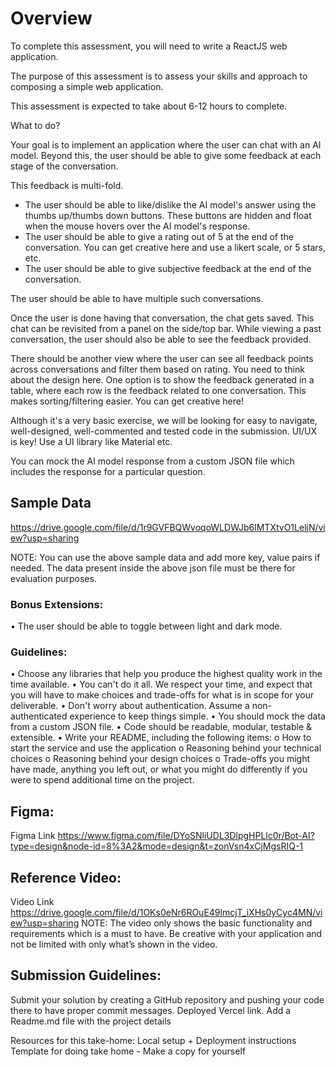 # Overview

To complete this assessment, you will need to write a ReactJS web application.

The purpose of this assessment is to assess your skills and approach to composing a simple
web application.

This assessment is expected to take about 6-12 hours to complete.

What to do?

Your goal is to implement an application where the user can chat with an AI model. Beyond
this, the user should be able to give some feedback at each stage of the conversation.

This feedback is multi-fold.
- The user should be able to like/dislike the AI model's answer using the thumbs
up/thumbs down buttons. These buttons are hidden and float when the mouse
hovers over the AI model's response.
- The user should be able to give a rating out of 5 at the end of the conversation. You
can get creative here and use a likert scale, or 5 stars, etc.
- The user should be able to give subjective feedback at the end of the conversation.

The user should be able to have multiple such conversations.

Once the user is done having that conversation, the chat gets saved. This chat can be
revisited from a panel on the side/top bar. While viewing a past conversation, the user
should also be able to see the feedback provided. 

There should be another view where the user can see all feedback points across
conversations and filter them based on rating. You need to think about the design here. One
option is to show the feedback generated in a table, where each row is the feedback related
to one conversation. This makes sorting/filtering easier. You can get creative here!

Although it's a very basic exercise, we will be looking for easy to navigate, well-designed,
well-commented and tested code in the submission. UI/UX is key! Use a UI library like
Material etc.

You can mock the AI model response from a custom JSON file which includes the response for a particular question.

## Sample Data 
https://drive.google.com/file/d/1r9GVFBQWvoqoWLDWJb6lMTXtvO1LeljN/view?usp=sharing


NOTE: You can use the above sample data and add more key, value pairs if needed. The data present inside the above json file must be there for evaluation purposes.

### Bonus Extensions:

• The user should be able to toggle between light and dark mode.

### Guidelines:

• Choose any libraries that help you produce the highest quality work in the time
available.
• You can't do it all. We respect your time, and expect that you will have to make choices and trade-offs for what is in scope for your deliverable.
• Don't worry about authentication. Assume a non-authenticated experience to keep things simple.
• You should mock the data from a custom JSON file.
• Code should be readable, modular, testable & extensible.
• Write your README, including the following items:
o How to start the service and use the application 
o Reasoning behind your technical choices
o Reasoning behind your design choices
o Trade-offs you might have made, anything you left out, or what you might do differently if you were to spend additional time on the project.


## Figma:
Figma Link 
https://www.figma.com/file/DYoSNliUDL3DlpgHPLlc0r/Bot-AI?type=design&node-id=8%3A2&mode=design&t=zonVsn4xCjMgsRIQ-1

## Reference Video:
Video Link https://drive.google.com/file/d/1OKs0eNr6ROuE49lmcjT_iXHs0yCyc4MN/view?usp=sharing
NOTE: The video only shows the basic functionality and requirements which is a must to have. Be creative with your application and not be limited with only what’s shown in the video.

## Submission Guidelines:

Submit your solution by creating a GitHub repository and pushing your code there to have proper commit messages.
Deployed Vercel link. 
Add a Readme.md file with the project details

Resources for this take-home: 
Local setup + Deployment instructions
Template for doing take home - Make a copy for yourself